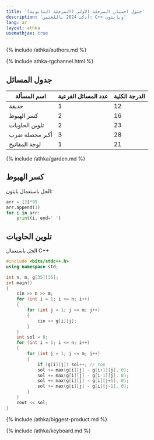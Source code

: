 ```yaml
---
title: 'حلول اختبار المرحلة الأولى (المرحلة الثانوية)'
description: 'أذكى 2024 باللغتين: C++ وبايثون'
lang: ar
layout: athka
usemathjax: true
---
```


{% include /athka/authors.md %}

{% include athka-tgchannel.html %}

## جدول المسائل
<table>
  <thead>
   <th>اسم المسألة</th>
   <th>عدد المسائل الفرعية</th>
   <th>الدرجة الكلية</th>
  </thead>
  <tbody>
   <tr>
   <td>حديقة</td>
   <td>1</td>
   <td>12</td>
   </tr>
   <tr>
   <td>كسر الهبوط</td>
   <td>2</td>
   <td>16</td>
   </tr>
   <tr>
   <td>تلوين الحاويات</td>
   <td>2</td>
   <td>23</td>
   </tr>
   <tr>
   <td>أكبر محصلة ضرب</td>
   <td>3</td>
   <td>28</td>
   </tr>
   <tr>
   <td>لوحة المفاتيح</td>
   <td>1</td>
   <td>21</td>
   </tr>
  </tbody>
</table>


{% include /athka/garden.md %}

## كسر الهبوط
الحل باستعمال بايثون:
```py
arr = [2]*99
arr.append(1)
for i in arr:
    print(i, end=' ')
```

## تلوين الحاويات
الحل باستعمال C++
```cpp
#include <bits/stdc++.h>
using namespace std;

int n, m, g[35][35];
int main()
{
    cin >> n >> m;
    for (int i = 1; i <= n; i++)
    {
        for (int j = 1; j <= m; j++)
        {
            cin >> g[i][j];
        }
    }
    int sol = 0;
    for (int i = 1; i <= n; i++)
    {
        for (int j = 1; j <= m; j++)
        {
            if (g[i][j]) sol++; // top
            sol += max(g[i][j] - g[i+1][j], 0);
            sol += max(g[i][j] - g[i-1][j], 0);
            sol += max(g[i][j] - g[i][j+1], 0);
            sol += max(g[i][j] - g[i][j-1], 0);
        }
    }
    cout << sol;
}
```

{% include /athka/biggest-product.md %}

{% include /athka/keyboard.md %}